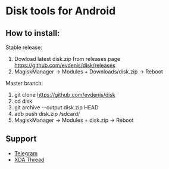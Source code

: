 # Disk tools for Android

## How to install:

Stable release:
1. Dowload latest disk.zip from releases page
   https://github.com/evdenis/disk/releases
2. MagiskManager -> Modules + Downloads/disk.zip -> Reboot

Master branch:
1. git clone https://github.com/evdenis/disk
2. cd disk
3. git archive --output disk.zip HEAD
4. adb push disk.zip /sdcard/
5. MagiskManager -> Modules + disk.zip -> Reboot

## Support

- [Telegram](https://t.me/joinchat/GsJfBBaxozXvVkSJhm0IOQ)
- [XDA Thread](https://forum.xda-developers.com/apps/magisk/module-debugging-modules-adb-root-t4050041)
